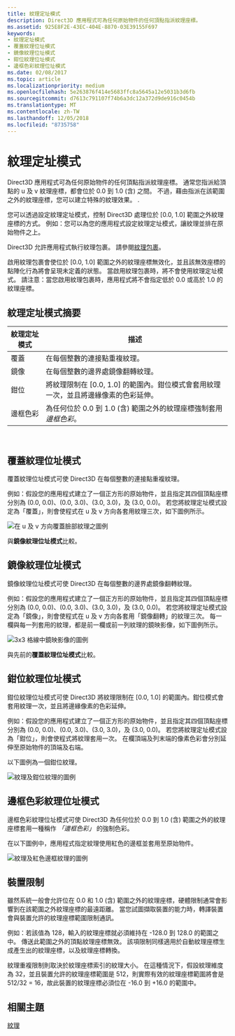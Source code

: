 ```yaml
---
title: 紋理定址模式
description: Direct3D 應用程式可為任何原始物件的任何頂點指派紋理座標。
ms.assetid: 925E8F2E-43EC-404E-8870-03E39155F697
keywords:
- 紋理定址模式
- 覆蓋紋理位址模式
- 鏡像紋理位址模式
- 鉗位紋理位址模式
- 邊框色彩紋理位址模式
ms.date: 02/08/2017
ms.topic: article
ms.localizationpriority: medium
ms.openlocfilehash: 5e263876f414e5683ffc8a5645a12e5031b3d6fb
ms.sourcegitcommit: d7613c791107f74b6a3dc12a372d9de916c0454b
ms.translationtype: MT
ms.contentlocale: zh-TW
ms.lasthandoff: 12/05/2018
ms.locfileid: "8735758"
---
```

# <a name="texture-addressing-modes"></a>紋理定址模式


Direct3D 應用程式可為任何原始物件的任何頂點指派紋理座標。 通常您指派給頂點的 u 及 v 紋理座標，都會位於 0.0 到 1.0 (含) 之間。 不過，藉由指派在該範圍之外的紋理座標，您可以建立特殊的紋理效果。 .

您可以透過設定紋理定址模式，控制 Direct3D 處理位於 \[0.0, 1.0\] 範圍之外紋理座標的方式。 例如：您可以為您的應用程式設定紋理定址模式，讓紋理並排在原始物件之上。

Direct3D 允許應用程式執行紋理包裹。 請參閱[紋理包裹](texture-wrapping.md)。

啟用紋理包裹會使位於 \[0.0, 1.0\] 範圍之外的紋理座標無效化，並且該無效座標的點陣化行為將會呈現未定義的狀態。 當啟用紋理包裹時，將不會使用紋理定址模式。 請注意：當您啟用紋理包裹時，應用程式將不會指定低於 0.0 或高於 1.0 的紋理座標。

## <a name="span-idsummaryofthetextureaddressingmodesspanspan-idsummaryofthetextureaddressingmodesspanspan-idsummaryofthetextureaddressingmodesspansummary-of-the-texture-addressing-modes"></a><span id="Summary_of_the_texture_addressing_modes"></span><span id="summary_of_the_texture_addressing_modes"></span><span id="SUMMARY_OF_THE_TEXTURE_ADDRESSING_MODES"></span>紋理定址模式摘要


| 紋理定址模式 | 描述                                                                                                                           |
|-------------------------|---------------------------------------------------------------------------------------------------------------------------------------|
| 覆蓋                    | 在每個整數的連接點重複紋理。                                                                                        |
| 鏡像                  | 在每個整數的邊界處鏡像翻轉紋理。                                                                                        |
| 鉗位                   | 將紋理限制在 \[0.0, 1.0\] 的範圍內。鉗位模式會套用紋理一次，並且將邊緣像素的色彩延伸。 |
| 邊框色彩            | 為任何位於 0.0 到 1.0 (含) 範圍之外的紋理座標強制套用*邊框色彩*。                         |

 

## <a name="span-idwraptextureaddressmodespanspan-idwraptextureaddressmodespanspan-idwraptextureaddressmodespanwrap-texture-address-mode"></a><span id="Wrap_texture_address_mode"></span><span id="wrap_texture_address_mode"></span><span id="WRAP_TEXTURE_ADDRESS_MODE"></span>覆蓋紋理位址模式


覆蓋紋理位址模式可使 Direct3D 在每個整數的連接點重複紋理。

例如：假設您的應用程式建立了一個正方形的原始物件，並且指定其四個頂點座標分別為 (0.0, 0.0)、(0.0, 3.0)、(3.0, 3.0)，及 (3.0, 0.0)。 若您將紋理定址模式設定為「覆蓋」，則會使程式在 u 及 v 方向各套用紋理三次，如下圖例所示。

![在 u 及 v 方向覆蓋臉部紋理之圖例](images/wrap.png)

與**鏡像紋理位址模式**比較。

## <a name="span-idmirrortextureaddressmodespanspan-idmirrortextureaddressmodespanspan-idmirrortextureaddressmodespanmirror-texture-address-mode"></a><span id="Mirror_texture_address_mode"></span><span id="mirror_texture_address_mode"></span><span id="MIRROR_TEXTURE_ADDRESS_MODE"></span>鏡像紋理位址模式


鏡像紋理位址模式可使 Direct3D 在每個整數的邊界處鏡像翻轉紋理。

例如：假設您的應用程式建立了一個正方形的原始物件，並且指定其四個頂點座標分別為 (0.0, 0.0)、(0.0, 3.0)、(3.0, 3.0)，及 (3.0, 0.0)。 若您將紋理定址模式設定為「鏡像」，則會使程式在 u 及 v 方向各套用「鏡像翻轉」的紋理三次。 每一欄與每一列套用的紋理，都是前一欄或前一列紋理的鏡映影像，如下圖例所示。

![3x3 格線中鏡映影像的圖例](images/mirror.png)

與先前的**覆蓋紋理位址模式**比較。

## <a name="span-idclamptextureaddressmodespanspan-idclamptextureaddressmodespanspan-idclamptextureaddressmodespanclamp-texture-address-mode"></a><span id="Clamp_texture_address_mode"></span><span id="clamp_texture_address_mode"></span><span id="CLAMP_TEXTURE_ADDRESS_MODE"></span>鉗位紋理位址模式


鉗位紋理位址模式可使 Direct3D 將紋理限制在 \[0.0, 1.0\] 的範圍內。鉗位模式會套用紋理一次，並且將邊緣像素的色彩延伸。

例如：假設您的應用程式建立了一個正方形的原始物件，並且指定其四個頂點座標分別為 (0.0, 0.0)、(0.0, 3.0)、(3.0, 3.0)，及 (3.0, 0.0)。 若您將紋理定址模式設為「鉗位」，則會使程式將紋理套用一次。 在欄頂端及列末端的像素色彩會分別延伸至原始物件的頂端及右端。

以下圖例為一個鉗位紋理。

![紋理及鉗位紋理的圖例](images/clamp.png)

## <a name="span-idbordercolortextureaddressmodespanspan-idbordercolortextureaddressmodespanspan-idbordercolortextureaddressmodespanborder-color-texture-address-mode"></a><span id="Border_Color_texture_address_mode"></span><span id="border_color_texture_address_mode"></span><span id="BORDER_COLOR_TEXTURE_ADDRESS_MODE"></span>邊框色彩紋理位址模式


邊框色彩紋理位址模式可使 Direct3D 為任何位於 0.0 到 1.0 (含) 範圍之外的紋理座標套用一種稱作 *「邊框色彩」* 的強制色彩。

在以下圖例中，應用程式指定紋理使用紅色的邊框並套用至原始物件。

![紋理及紅色邊框紋理的圖例](images/border.png)

## <a name="span-iddevicelimitationsspanspan-iddevicelimitationsspanspan-iddevicelimitationsspandevice-limitations"></a><span id="Device_Limitations"></span><span id="device_limitations"></span><span id="DEVICE_LIMITATIONS"></span>裝置限制


雖然系統一般會允許位在 0.0 和 1.0 (含) 範圍之外的紋理座標，硬體限制通常會影響到在該範圍之外紋理座標的最遠距離。 當您試圖擷取裝置的能力時，轉譯裝置會與裝置允許的紋理座標範圍限制通訊。

例如：若該值為 128，輸入的紋理座標就必須維持在 -128.0 到 128.0 的範圍之中。 傳送此範圍之外的頂點紋理座標無效。 該項限制同樣適用於自動紋理座標生成產生出的紋理座標，以及紋理座標轉換。

紋理重複限制則取決於紋理座標索引的紋理大小。 在這種情況下，假設紋理維度為 32，並且裝置允許的紋理座標範圍是 512，則實際有效的紋理座標範圍將會是 512/32 = 16，故此裝置的紋理座標必須位在 -16.0 到 +16.0 的範圍中。

## <a name="span-idrelated-topicsspanrelated-topics"></a><span id="related-topics"></span>相關主題


[紋理](textures.md)

 

 




